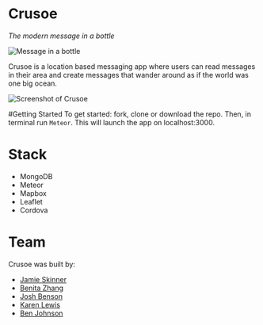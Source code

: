 # Crusoe
*The modern message in a bottle*

![Message in a bottle](http://img3.goodfon.su/original/1440x900/4/db/nastroeniya-butylka-pismo.jpg)

Crusoe is a location based messaging app where users can read messages in their area and create messages that wander around as if the world was one big ocean.

![Screenshot of Crusoe](http://i.imgur.com/n6ttbvG.jpg)

#Getting Started
To get started: fork, clone or download the repo. Then, in terminal run `Meteor`. This will launch the app on localhost:3000.

# Stack
* MongoDB
* Meteor
* Mapbox
* Leaflet
* Cordova

# Team
Crusoe was built by:
* [Jamie Skinner]
* [Benita Zhang]
* [Josh Benson]
* [Karen Lewis]
* [Ben Johnson]

[Jamie Skinner]: https://github.com/ninth-mind
[Benita Zhang]: https://github.com/benibear
[Josh Benson]: https://github.com/joshuabenson
[Karen Lewis]: https://github.com/karmakettle
[Ben Johnson]: https://github.com/bjmfactory

